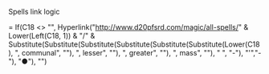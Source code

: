 

Spells link logic

= If(C18 <> "", Hyperlink("http://www.d20pfsrd.com/magic/all-spells/" & Lower(Left(C18, 1)) & "/" & Substitute(Substitute(Substitute(Substitute(Substitute(Substitute(Lower(C18), ", communal", ""), ", lesser", ""), ", greater", ""), ", mass", ""), " ", "-"), "'","-"), "●"), "")